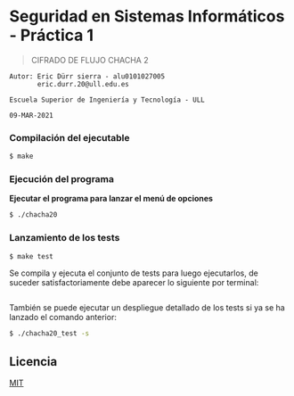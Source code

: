 # Seguridad en Sistemas Informáticos - Práctica 1

> CIFRADO DE FLUJO CHACHA 2

    Autor: Eric Dürr sierra - alu0101027005
           eric.durr.20@ull.edu.es

    Escuela Superior de Ingeniería y Tecnología - ULL

    09-MAR-2021

### **Compilación del ejecutable**

```bash
$ make
```

### **Ejecución del programa**

**Ejecutar el programa para lanzar el menú de opciones**

```bash
$ ./chacha20
```

### **Lanzamiento de los tests**

```bash
$ make test
```

Se compila y ejecuta el conjunto de tests para luego ejecutarlos, de suceder satisfactoriamente debe aparecer lo siguiente por terminal:

```bash

```

También se puede ejecutar un despliegue detallado de los tests si ya se ha lanzado el comando anterior:

```bash
$ ./chacha20_test -s
```

## Licencia

[MIT](https://choosealicense.com/licenses/mit/)
